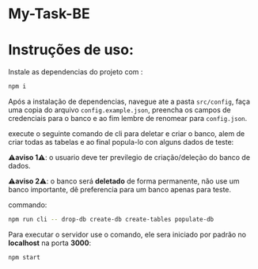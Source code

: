 # My-Task-BE

# Instruções de uso:

Instale as dependencias do projeto com :
```bash
npm i
```

Após a instalação de dependencias, navegue ate a pasta `src/config`, faça uma copia do arquivo `config.example.json`, preencha os campos de credenciais para o banco e ao fim lembre de renomear para `config.json`.

execute o seguinte comando de cli para deletar e criar o banco, alem de criar todas as tabelas e ao final popula-lo con alguns dados de teste:
  
  ⚠️**aviso 1**⚠️: o usuario deve ter previlegio de criação/deleção do banco de dados.

  ⚠️**aviso 2**⚠️: o banco será **deletado** de forma permanente, não use um banco importante, dê preferencia para um banco apenas para teste.

commando: 

```bash
npm run cli -- drop-db create-db create-tables populate-db
```

Para executar o servidor use o comando, ele sera iniciado por padrão no **localhost** na porta **3000**:
```bash
npm start
```